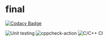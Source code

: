 # final

[![Codacy Badge](https://api.codacy.com/project/badge/Grade/771f80252d5742efa5d217a331e36772)](https://app.codacy.com/manual/99002566/final?utm_source=github.com&utm_medium=referral&utm_content=99002566/final&utm_campaign=Badge_Grade_Settings)

![Unit testing](https://github.com/99002566/final/workflows/Unit%20testing/badge.svg)
![cppcheck-action](https://github.com/99002566/final/workflows/cppcheck-action/badge.svg)
![C/C++ CI](https://github.com/99002566/final/workflows/C/C++%20CI/badge.svg)

